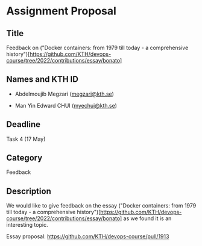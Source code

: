 # Assignment Proposal

## Title

Feedback on ("Docker containers: from 1979 till today - a comprehensive history")[https://github.com/KTH/devops-course/tree/2022/contributions/essay/bonato]

## Names and KTH ID

- Abdelmoujib Megzari (megzari@kth.se)

- Man Yin Edward CHUI (myechui@kth.se)

## Deadline

Task 4 (17 May)

## Category

Feedback

## Description

We would like to give feedback on the essay ("Docker containers: from 1979 till today - a comprehensive history")[https://github.com/KTH/devops-course/tree/2022/contributions/essay/bonato] as we found it is an interesting topic.

Essay proposal: https://github.com/KTH/devops-course/pull/1913
